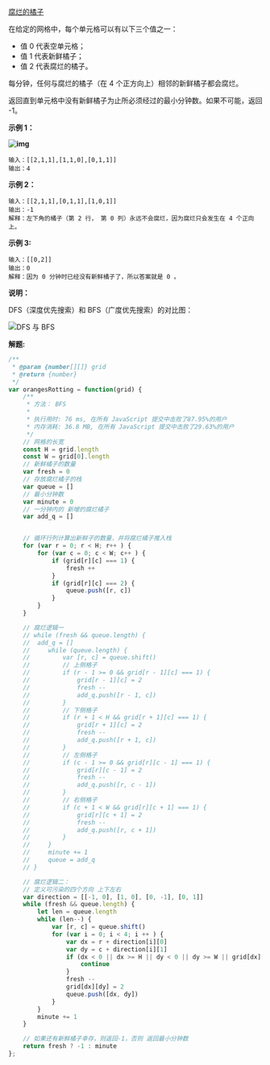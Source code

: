 [腐烂的橘子](https://leetcode-cn.com/problems/rotting-oranges/)

在给定的网格中，每个单元格可以有以下三个值之一：

- 值 0 代表空单元格；
- 值 1 代表新鲜橘子；
- 值 2 代表腐烂的橘子。

每分钟，任何与腐烂的橘子（在 4 个正方向上）相邻的新鲜橘子都会腐烂。

返回直到单元格中没有新鲜橘子为止所必须经过的最小分钟数。如果不可能，返回 -1。

**示例 1：**

**![img](https://assets.leetcode-cn.com/aliyun-lc-upload/uploads/2019/02/16/oranges.png)**

```
输入：[[2,1,1],[1,1,0],[0,1,1]]
输出：4
```

**示例 2：**

```
输入：[[2,1,1],[0,1,1],[1,0,1]]
输出：-1
解释：左下角的橘子（第 2 行， 第 0 列）永远不会腐烂，因为腐烂只会发生在 4 个正向上。
```

**示例 3:**

```
输入：[[0,2]]
输出：0
解释：因为 0 分钟时已经没有新鲜橘子了，所以答案就是 0 。
```

**说明：**

DFS（深度优先搜索）和 BFS（广度优先搜索）的对比图：

![DFS 与 BFS](https://pic.leetcode-cn.com/725e473003c35e3be67ac6177cc6744fa04b0466795b5e69c7d673f626206b86-file_1583293748397)

**解题:**

```js
/**
 * @param {number[][]} grid
 * @return {number}
 */
var orangesRotting = function(grid) {
    /**
     * 方法： BFS
     * 
     * 执行用时: 76 ms, 在所有 JavaScript 提交中击败了87.95%的用户
     * 内存消耗: 36.8 MB, 在所有 JavaScript 提交中击败了29.63%的用户
     */
    // 网格的长宽
    const H = grid.length
    const W = grid[0].length
    // 新鲜橘子的数量
    var fresh = 0
    // 存放腐烂橘子的栈
    var queue = []
    // 最小分钟数
    var minute = 0
    // 一分钟内的 新增的腐烂橘子
    var add_q = []


    // 循环行列计算出新鲜子的数量，并将腐烂橘子推入栈
    for (var r = 0; r < H; r++ ) {
        for (var c = 0; c < W; c++ ) {
            if (grid[r][c] === 1) {
                fresh ++
            }
            if (grid[r][c] === 2) {
                queue.push([r, c])
            }
        }
    }

    // 腐烂逻辑一
    // while (fresh && queue.length) {
    // 	add_q = []
    //     while (queue.length) {
    //         var [r, c] = queue.shift()
    //         // 上侧格子
    //         if (r - 1 >= 0 && grid[r - 1][c] === 1) {
    //             grid[r - 1][c] = 2
    //             fresh --
    //             add_q.push([r - 1, c])
    //         }
    //         // 下侧格子
    //         if (r + 1 < H && grid[r + 1][c] === 1) {
    //             grid[r + 1][c] = 2
    //             fresh --
    //             add_q.push([r + 1, c])
    //         }
    //         // 左侧格子
    //         if (c - 1 >= 0 && grid[r][c - 1] === 1) {
    //             grid[r][c - 1] = 2
    //             fresh --
    //             add_q.push([r, c - 1])
    //         }
    //         // 右侧格子
    //         if (c + 1 < W && grid[r][c + 1] === 1) {
    //             grid[r][c + 1] = 2
    //             fresh --
    //             add_q.push([r, c + 1])
    //         }
    //     }
    //     minute += 1
    //     queue = add_q
    // }

    // 腐烂逻辑二：
    // 定义可污染的四个方向 上下左右
    var direction = [[-1, 0], [1, 0], [0, -1], [0, 1]]
    while (fresh && queue.length) {
        let len = queue.length
        while (len--) {
            var [r, c] = queue.shift()
            for (var i = 0; i < 4; i ++ ) {
                var dx = r + direction[i][0]
                var dy = c + direction[i][1]
                if (dx < 0 || dx >= H || dy < 0 || dy >= W || grid[dx][dy] !== 1) {
                    continue
                }
                fresh --
                grid[dx][dy] = 2
                queue.push([dx, dy])
            }
        }
        minute += 1
    }

    // 如果还有新鲜橘子幸存，则返回-1，否则 返回最小分钟数
    return fresh ? -1 : minute
};
```